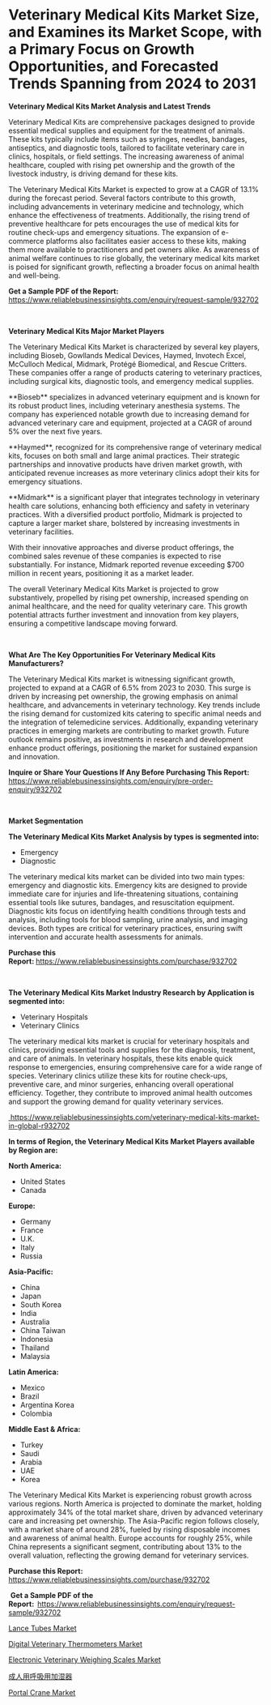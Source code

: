 <p><h1>Veterinary Medical Kits Market Size, and Examines its Market Scope, with a Primary Focus on Growth Opportunities, and Forecasted Trends Spanning from 2024 to 2031</h1></p><p><strong>Veterinary Medical Kits Market Analysis and Latest Trends</strong></p>
<p><p>Veterinary Medical Kits are comprehensive packages designed to provide essential medical supplies and equipment for the treatment of animals. These kits typically include items such as syringes, needles, bandages, antiseptics, and diagnostic tools, tailored to facilitate veterinary care in clinics, hospitals, or field settings. The increasing awareness of animal healthcare, coupled with rising pet ownership and the growth of the livestock industry, is driving demand for these kits.</p><p>The Veterinary Medical Kits Market is expected to grow at a CAGR of 13.1% during the forecast period. Several factors contribute to this growth, including advancements in veterinary medicine and technology, which enhance the effectiveness of treatments. Additionally, the rising trend of preventive healthcare for pets encourages the use of medical kits for routine check-ups and emergency situations. The expansion of e-commerce platforms also facilitates easier access to these kits, making them more available to practitioners and pet owners alike. As awareness of animal welfare continues to rise globally, the veterinary medical kits market is poised for significant growth, reflecting a broader focus on animal health and well-being.</p></p>
<p><strong>Get a Sample PDF of the Report:&nbsp;</strong> <a href="https://www.reliablebusinessinsights.com/enquiry/request-sample/932702">https://www.reliablebusinessinsights.com/enquiry/request-sample/932702</a></p>
<p>&nbsp;</p>
<p><strong>Veterinary Medical Kits Major Market Players</strong></p>
<p><p>The Veterinary Medical Kits Market is characterized by several key players, including Bioseb, Gowllands Medical Devices, Haymed, Invotech Excel, McCulloch Medical, Midmark, Protégé Biomedical, and Rescue Critters. These companies offer a range of products catering to veterinary practices, including surgical kits, diagnostic tools, and emergency medical supplies.</p><p>**Bioseb** specializes in advanced veterinary equipment and is known for its robust product lines, including veterinary anesthesia systems. The company has experienced notable growth due to increasing demand for advanced veterinary care and equipment, projected at a CAGR of around 5% over the next five years.</p><p>**Haymed**, recognized for its comprehensive range of veterinary medical kits, focuses on both small and large animal practices. Their strategic partnerships and innovative products have driven market growth, with anticipated revenue increases as more veterinary clinics adopt their kits for emergency situations.</p><p>**Midmark** is a significant player that integrates technology in veterinary health care solutions, enhancing both efficiency and safety in veterinary practices. With a diversified product portfolio, Midmark is projected to capture a larger market share, bolstered by increasing investments in veterinary facilities.</p><p>With their innovative approaches and diverse product offerings, the combined sales revenue of these companies is expected to rise substantially. For instance, Midmark reported revenue exceeding $700 million in recent years, positioning it as a market leader.</p><p>The overall Veterinary Medical Kits Market is projected to grow substantively, propelled by rising pet ownership, increased spending on animal healthcare, and the need for quality veterinary care. This growth potential attracts further investment and innovation from key players, ensuring a competitive landscape moving forward.</p></p>
<p>&nbsp;</p>
<p><strong>What Are The Key Opportunities For Veterinary Medical Kits Manufacturers?</strong></p>
<p><p>The Veterinary Medical Kits market is witnessing significant growth, projected to expand at a CAGR of 6.5% from 2023 to 2030. This surge is driven by increasing pet ownership, the growing emphasis on animal healthcare, and advancements in veterinary technology. Key trends include the rising demand for customized kits catering to specific animal needs and the integration of telemedicine services. Additionally, expanding veterinary practices in emerging markets are contributing to market growth. Future outlook remains positive, as investments in research and development enhance product offerings, positioning the market for sustained expansion and innovation.</p></p>
<p><strong>Inquire or Share Your Questions If Any Before Purchasing This Report:</strong> <a href="https://www.reliablebusinessinsights.com/enquiry/pre-order-enquiry/932702">https://www.reliablebusinessinsights.com/enquiry/pre-order-enquiry/932702</a></p>
<p>&nbsp;</p>
<p><strong>Market Segmentation</strong></p>
<p><strong>The Veterinary Medical Kits Market Analysis by types is segmented into:</strong></p>
<p><ul><li>Emergency</li><li>Diagnostic</li></ul></p>
<p><p>The veterinary medical kits market can be divided into two main types: emergency and diagnostic kits. Emergency kits are designed to provide immediate care for injuries and life-threatening situations, containing essential tools like sutures, bandages, and resuscitation equipment. Diagnostic kits focus on identifying health conditions through tests and analysis, including tools for blood sampling, urine analysis, and imaging devices. Both types are critical for veterinary practices, ensuring swift intervention and accurate health assessments for animals.</p></p>
<p><strong>Purchase this Report:&nbsp;</strong><a href="https://www.reliablebusinessinsights.com/purchase/932702">https://www.reliablebusinessinsights.com/purchase/932702</a></p>
<p>&nbsp;</p>
<p><strong>The Veterinary Medical Kits Market Industry Research by Application is segmented into:</strong></p>
<p><ul><li>Veterinary Hospitals</li><li>Veterinary Clinics</li></ul></p>
<p><p>The veterinary medical kits market is crucial for veterinary hospitals and clinics, providing essential tools and supplies for the diagnosis, treatment, and care of animals. In veterinary hospitals, these kits enable quick response to emergencies, ensuring comprehensive care for a wide range of species. Veterinary clinics utilize these kits for routine check-ups, preventive care, and minor surgeries, enhancing overall operational efficiency. Together, they contribute to improved animal health outcomes and support the growing demand for quality veterinary services.</p></p>
<p><a href="https://www.reliablebusinessinsights.com/veterinary-medical-kits-market-in-global-r932702">&nbsp;https://www.reliablebusinessinsights.com/veterinary-medical-kits-market-in-global-r932702</a></p>
<p><strong>In terms of Region, the Veterinary Medical Kits Market Players available by Region are:</strong></p>
<p>
    <p> <strong> North America: </strong>
        <ul>
            <li>United States</li>
            <li>Canada</li>
        </ul>
        </p> 
    <p> <strong> Europe: </strong>
        <ul>
            <li>Germany</li>
            <li>France</li>
            <li>U.K.</li>
            <li>Italy</li>
            <li>Russia</li>
        </ul>
        </p> 
    <p> <strong> Asia-Pacific: </strong>
        <ul>
            <li>China</li>
            <li>Japan</li>
            <li>South Korea</li>
            <li>India</li>
            <li>Australia</li>
            <li>China Taiwan</li>
            <li>Indonesia</li>
            <li>Thailand</li>
            <li>Malaysia</li>
        </ul>
        </p> 
    <p> <strong> Latin America: </strong>
        <ul>
            <li>Mexico</li>
            <li>Brazil</li>
            <li>Argentina Korea</li>
            <li>Colombia</li>
        </ul>
        </p> 
    <p> <strong> Middle East & Africa: </strong>
        <ul>
            <li>Turkey</li>
            <li>Saudi</li>
            <li>Arabia</li>
            <li>UAE</li>
            <li>Korea</li>
        </ul>
    </p>
    </p>
<p><p>The Veterinary Medical Kits Market is experiencing robust growth across various regions. North America is projected to dominate the market, holding approximately 34% of the total market share, driven by advanced veterinary care and increasing pet ownership. The Asia-Pacific region follows closely, with a market share of around 28%, fueled by rising disposable incomes and awareness of animal health. Europe accounts for roughly 25%, while China represents a significant segment, contributing about 13% to the overall valuation, reflecting the growing demand for veterinary services.</p></p>
<p><strong>Purchase this Report: </strong><a href="https://www.reliablebusinessinsights.com/purchase/932702">https://www.reliablebusinessinsights.com/purchase/932702</a></p>
<p>&nbsp;<strong>Get a Sample PDF of the Report:&nbsp;&nbsp;</strong><a href="https://www.reliablebusinessinsights.com/enquiry/request-sample/932702">https://www.reliablebusinessinsights.com/enquiry/request-sample/932702</a></p>
<p><strong></strong></p>
<p><p><a href="https://www.linkedin.com/pulse/lance-tubes-market-size-growing-cagr-77-report-covers-analysis-tpnsf?trackingId=WNcFbo2FQ1CyZ%2BSbYADnlg%3D%3D">Lance Tubes Market</a></p><p><a href="https://github.com/AngelaWalsh696/Market-Research-Report-List-1/blob/main/digital-veterinary-thermometers-market.md">Digital Veterinary Thermometers Market</a></p><p><a href="https://github.com/GRUBBSCHARLES/Market-Research-Report-List-1/blob/main/electronic-veterinary-weighing-scales-market.md">Electronic Veterinary Weighing Scales Market</a></p><p><a href="https://medium.com/@dm15982023/adult-respiratory-humidifying-equipment-market-%E3%81%AF-%E3%82%B3%E3%82%B9%E3%83%88%E7%AE%A1%E7%90%86%E3%81%A8%E5%8A%B9%E7%8E%87%E5%90%91%E4%B8%8A%E3%82%92%E5%84%AA%E5%85%88%E3%81%97%E3%81%BE%E3%81%99-%E3%81%95%E3%82%89%E3%81%AB-%E5%A0%B1%E5%91%8A%E6%9B%B8%E3%81%AF%E5%B8%82%E5%A0%B4%E3%81%AE%E9%9C%80%E8%A6%81%E9%9D%A2%E3%81%A8%E4%BE%9B%E7%B5%A6%E9%9D%A2%E3%81%AE%E4%B8%A1%E6%96%B9%E3%82%92%E3%82%AB%E3%83%90%E3%83%BC%E3%81%97%E3%81%A6%E3%81%84%E3%81%BE%E3%81%99-5bcef20ad8b1">成人用呼吸用加湿器</a></p><p><a href="https://medium.com/@reyeshowell85/the-portal-crane-market-has-experienced-impressive-growth-in-recent-years-expanding-its-market-e49b80b63359">Portal Crane Market</a></p></p>
